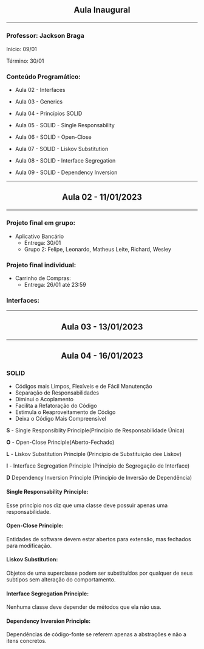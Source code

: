 ## <p style="text-align: center"> Aula Inaugural </p>

---

### Professor: Jackson Braga


Início: 09/01

Término: 30/01


### Conteúdo Programático:

- Aula 02 - Interfaces

- Aula 03 - Generics

- Aula 04 - Princípios SOLID

- Aula 05 - SOLID - Single Responsability

- Aula 06 - SOLID - Open-Close

- Aula 07 - SOLID - Liskov Substitution

- Aula 08 - SOLID - Interface Segregation

- Aula 09 - SOLID - Dependency Inversion

---

## <p style="text-align: center"> Aula 02 - 11/01/2023 </p>

---

### Projeto final em grupo:

- Aplicativo Bancário
  - Entrega: 30/01
  - Grupo 2: Felipe, Leonardo, Matheus Leite, Richard, Wesley

### Projeto final individual:
- Carrinho de Compras:
  - Entrega: 26/01 até 23:59

### Interfaces:

---

## <p style="text-align: center"> Aula 03 - 13/01/2023 </p>

---

## <p style="text-align: center"> Aula 04 - 16/01/2023 </p>

### SOLID
* Códigos mais Limpos, Flexíveis e de Fácil Manutenção
* Separação de Responsabilidades
* Diminui o Acoplamento
* Facilita a Refatoração do Código
* Estimula o Reaproveitamento de Código
* Deixa o Código Mais Compreensível

__S__ - Single Responsiblity Principle(Princípio de Responsabilidade Única)

__O__ - Open-Close Principle(Aberto-Fechado)

__L__ - Liskov Substitution Principle (Princípio de Substituição dee Liskov)

__I__ - Interface Segregation Principle (Princípio de Segregação de Interface)

__D__ Dependency Inversion Principle (Principio de Inversão de Dependência)

#### Single Responsability Principle:
Esse princípio nos diz que uma classe deve possuir apenas uma responsabilidade.

#### Open-Close Principle:
Entidades de software devem estar abertos para extensão, mas fechados para modificação.

#### Liskov Substitution: 
Objetos de uma superclasse podem ser substituídos por qualquer de seus subtipos sem alteração do comportamento.

#### Interface Segregation Principle:
Nenhuma classe deve depender de métodos que ela não usa.

#### Dependency Inversion Principle:
Dependências de código-fonte se referem apenas a abstrações e não a itens concretos.